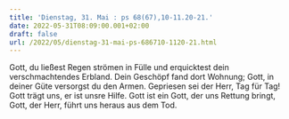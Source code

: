 ```yaml
---
title: 'Dienstag, 31. Mai : ps 68(67),10-11.20-21.'
date: 2022-05-31T08:09:00.001+02:00
draft: false
url: /2022/05/dienstag-31-mai-ps-686710-1120-21.html
---
```


Gott, du ließest Regen strömen in Fülle und erquicktest dein verschmachtendes Erbland. Dein Geschöpf fand dort Wohnung; Gott, in deiner Güte versorgst du den Armen. Gepriesen sei der Herr, Tag für Tag! Gott trägt uns, er ist unsre Hilfe. Gott ist ein Gott, der uns Rettung bringt, Gott, der Herr, führt uns heraus aus dem Tod.